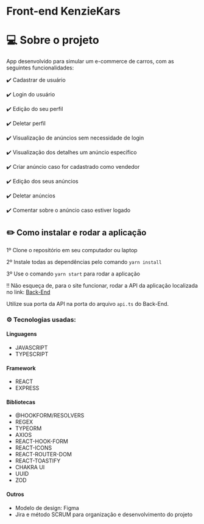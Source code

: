 # Front-end KenzieKars

# 💻 Sobre o projeto

App desenvolvido para simular um e-commerce de carros, com as seguintes funcionalidades:

✔️ Cadastrar de usuário
                                                                                                                                             
✔️ Login do usuário
                                                                                                                                             
✔️ Edição do seu perfil
                                                                                                                                             
✔️ Deletar perfil
                                                                                                                                             
✔️ Visualização de anúncios sem necessidade de login
                                                                                                                                             
✔️ Visualização dos detalhes um anúncio específico
                                                                                                                                             
✔️ Criar anúncio caso for cadastrado como vendedor
                                                                                                                                             
✔️ Edição dos seus anúncios
                                                                                                                                             
✔️ Deletar anúncios
                                                                                                                                             
✔️ Comentar sobre o anúncio caso estiver logado
                                                                                                                                             

<h2>✏️ Como instalar e rodar a aplicação</h2>

1º Clone o repositório em seu computador ou laptop

2º Instale todas as dependências pelo comando `yarn install`

3º Use o comando `yarn start` para rodar a aplicação

‼️ Não esqueça de, para o site funcionar, rodar a API da aplicação localizada no link:
<a href="https://github.com/grupo21-t14-kenzieKars/back-end-kenzieKars">Back-End</a>

Utilize sua porta da API na porta do arquivo `api.ts` do Back-End.

<h3>⚙️ Tecnologias usadas:</h3>

#### Linguagens

- JAVASCRIPT
- TYPESCRIPT

#### Framework

- REACT
- EXPRESS

#### Bibliotecas

- @HOOKFORM/RESOLVERS
- REGEX
- TYPEORM
- AXIOS
- REACT-HOOK-FORM
- REACT-ICONS
- REACT-ROUTER-DOM
- REACT-TOASTIFY
- CHAKRA UI
- UUID
- ZOD

#### Outros
- Modelo de design: Figma
- Jira e método SCRUM para organização e desenvolvimento do projeto
